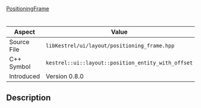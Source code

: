 [PositioningFrame](index.md)
# 
| Aspect | Value |
| --- | --- |
| Source File | `libKestrel/ui/layout/positioning_frame.hpp` |
| C++ Symbol | `kestrel::ui::layout::position_entity_with_offset` |
| Introduced | Version 0.8.0 |
## Description
